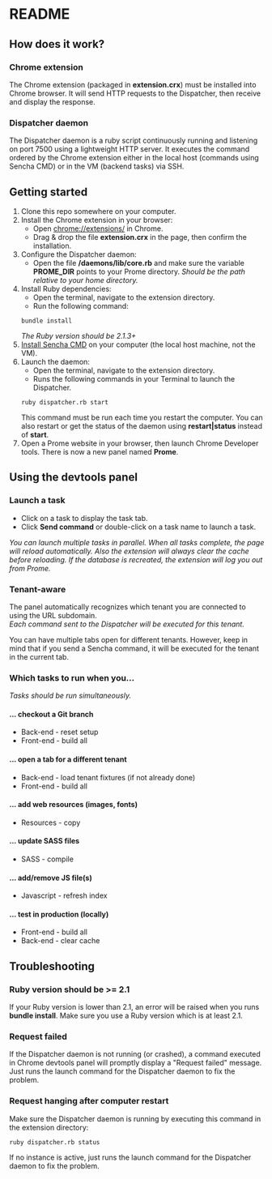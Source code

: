 # README

## How does it work?

### Chrome extension

The Chrome extension (packaged in **extension.crx**) must be installed into Chrome browser. It will send HTTP requests to the Dispatcher, then receive and display the response.

### Dispatcher daemon

The Dispatcher daemon is a ruby script continuously running and listening on port 7500 using a lightweight HTTP server. It executes the command ordered by the Chrome extension either in the local host (commands using Sencha CMD) or in the VM (backend tasks) via SSH.

## Getting started 
1. Clone this repo somewhere on your computer.
2. Install the Chrome extension in your browser:
   * Open [chrome://extensions/](chrome://extensions/) in Chrome.
   * Drag & drop the file **extension.crx** in the page, then confirm the installation.
3. Configure the Dispatcher daemon:
   * Open the file **/daemons/lib/core.rb** and make sure the variable **PROME_DIR** points to your Prome directory.
   _Should be the path relative to your home directory._
4. Install Ruby dependencies:
   * Open the terminal, navigate to the extension directory.
   * Run the following command:
   ```
   bundle install
   ```
   _The Ruby version should be 2.1.3+_
5. [Install Sencha CMD](https://docs.sencha.com/cmd/5.x/intro_to_cmd.html) on your computer (the local host machine, not the VM).
6. Launch the daemon:
   * Open the terminal, navigate to the extension directory.
   * Runs the following commands in your Terminal to launch the Dispatcher.
   ```
   ruby dispatcher.rb start
   ```
    This command must be run each time you restart the computer. You can also restart or get the status of the daemon using **restart|status** instead of **start**.
7. Open a Prome website in your browser, then launch Chrome Developer tools. There is now a new panel named **Prome**.

## Using the devtools panel

### Launch a task
   * Click on a task to display the task tab.
   * Click **Send command** or double-click on a task name to launch a task.

_You can launch multiple tasks in parallel. When all tasks complete, the page will reload automatically. Also the extension will always clear the cache before reloading. If the database is recreated, the extension will log you out from Prome._

### Tenant-aware
The panel automatically recognizes which tenant you are connected to using the URL subdomain.  
_Each command sent to the Dispatcher will be executed for this tenant._

You can have multiple tabs open for different tenants. However, keep in mind that if you send a Sencha command, it will be executed for the tenant in the current tab.

### Which tasks to run when you...
_Tasks should be run simultaneously._

#### ... checkout a Git branch
   * Back-end - reset setup
   * Front-end - build all

#### ... open a tab for a different tenant
   * Back-end - load tenant fixtures (if not already done)
   * Front-end - build all

#### ... add web resources (images, fonts)
   * Resources - copy

#### ... update SASS files
   * SASS - compile

#### ... add/remove JS file(s)
   * Javascript - refresh index

#### ... test in production (locally)
   * Front-end - build all
   * Back-end - clear cache

## Troubleshooting

### Ruby version should be >= 2.1

If your Ruby version is lower than 2.1, an error will be raised when you runs **bundle install**. Make sure you use a Ruby version which is at least 2.1.

### Request failed

If the Dispatcher daemon is not running (or crashed), a command executed in Chrome devtools panel will promptly display a "Request failed" message. Just runs the launch command for the Dispatcher daemon to fix the problem.

### Request hanging after computer restart

Make sure the Dispatcher daemon is running by executing this command in the extension directory:
```
ruby dispatcher.rb status
```
If no instance is active, just runs the launch command for the Dispatcher daemon to fix the problem.
